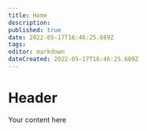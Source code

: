 ```yaml
---
title: Home
description: 
published: true
date: 2022-05-17T16:46:25.689Z
tags: 
editor: markdown
dateCreated: 2022-05-17T16:46:25.689Z
---
```


# Header
Your content here